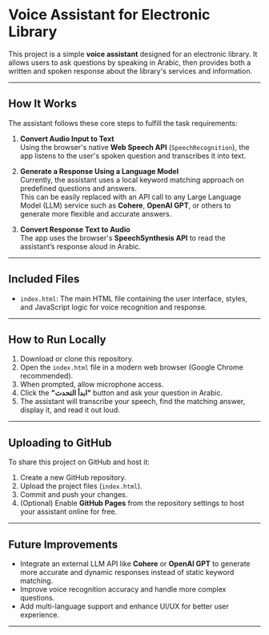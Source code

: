 # Voice Assistant for Electronic Library

This project is a simple **voice assistant** designed for an electronic library. It allows users to ask questions by speaking in Arabic, then provides both a written and spoken response about the library's services and information.

---

## How It Works

The assistant follows these core steps to fulfill the task requirements:

1. **Convert Audio Input to Text**  
   Using the browser's native **Web Speech API** (`SpeechRecognition`), the app listens to the user's spoken question and transcribes it into text.

2. **Generate a Response Using a Language Model**  
   Currently, the assistant uses a local keyword matching approach on predefined questions and answers.  
   This can be easily replaced with an API call to any Large Language Model (LLM) service such as **Cohere**, **OpenAI GPT**, or others to generate more flexible and accurate answers.

3. **Convert Response Text to Audio**  
   The app uses the browser's **SpeechSynthesis API** to read the assistant’s response aloud in Arabic.

---

## Included Files

- `index.html`: The main HTML file containing the user interface, styles, and JavaScript logic for voice recognition and response.

---

## How to Run Locally

1. Download or clone this repository.
2. Open the `index.html` file in a modern web browser (Google Chrome recommended).
3. When prompted, allow microphone access.
4. Click the **"ابدأ التحدث"** button and ask your question in Arabic.
5. The assistant will transcribe your speech, find the matching answer, display it, and read it out loud.

---

## Uploading to GitHub

To share this project on GitHub and host it:

1. Create a new GitHub repository.
2. Upload the project files (`index.html`).
3. Commit and push your changes.
4. (Optional) Enable **GitHub Pages** from the repository settings to host your assistant online for free.

---

## Future Improvements

- Integrate an external LLM API like **Cohere** or **OpenAI GPT** to generate more accurate and dynamic responses instead of static keyword matching.
- Improve voice recognition accuracy and handle more complex questions.
- Add multi-language support and enhance UI/UX for better user experience.

---


